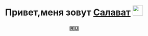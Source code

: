 <h1 align="center">Привет,меня зовут <a href="https://daniilshat.ru/" target="_blank">Салават</a> 
<img src="https://github.com/blackcater/blackcater/raw/main/images/Hi.gif" height="32"/></h1>
<h3 align="center"> 🇷🇺</h3>
